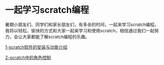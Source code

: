 # 一起学习scratch编程

暑期小朋友们、同学们和家长朋友们，有多余的时间，一起来学习scratch编程。我将以轻松、愉快的方式和大家一起来学习和使用scratch，相信通过我们一起努力，会让大家都能了解scratch编程的乐趣。



[1-scratch软件的安装与功能介绍](./ch01/)

[2-scratch中的角色控制](./ch02/)

